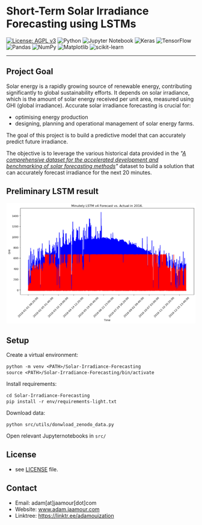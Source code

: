 # Short-Term Solar Irradiance Forecasting using LSTMs
[![License: AGPL v3](https://img.shields.io/badge/License-AGPL_v3-blue.svg?style=for-the-badge)](https://www.gnu.org/licenses/agpl-3.0?style=for-the-badge) ![Python](https://img.shields.io/badge/python-3670A0?style=for-the-badge&logo=python&logoColor=ffdd54) ![Jupyter Notebook](https://img.shields.io/badge/jupyter-%23FA0F00.svg?style=for-the-badge&logo=jupyter&logoColor=white) ![Keras](https://img.shields.io/badge/Keras-%23D00000.svg?style=for-the-badge&logo=Keras&logoColor=white) ![TensorFlow](https://img.shields.io/badge/TensorFlow-%23FF6F00.svg?style=for-the-badge&logo=TensorFlow&logoColor=white) ![Pandas](https://img.shields.io/badge/pandas-%23150458.svg?style=for-the-badge&logo=pandas&logoColor=white) ![NumPy](https://img.shields.io/badge/numpy-%23013243.svg?style=for-the-badge&logo=numpy&logoColor=white) ![Matplotlib](https://img.shields.io/badge/Matplotlib-%23ffffff.svg?style=for-the-badge&logo=Matplotlib&logoColor=black) ![scikit-learn](https://img.shields.io/badge/scikit--learn-%23F7931E.svg?style=for-the-badge&logo=scikit-learn&logoColor=white)

___


## Project Goal

Solar energy is a rapidly growing source of renewable energy, contributing significantly to global sustainability efforts. It depends on solar irradiance, which is the amount of solar energy received per unit area, measured using GHI (global irradiance). Accurate solar irradiance forecasting is crucial for:
* optimising energy production
* designing, planning and operational management of solar energy farms.

The goal of this project is to build a predictive model that can accurately predict future irradiance.

The objective is to leverage the various historical data provided in the *"[A comprehensive dataset for the accelerated development and benchmarking of solar forecasting methods](https://zenodo.org/record/2826939)"* dataset to build a solution that can accurately forecast irradiance for the next 20 minutes.

## Preliminary LSTM result

![image](https://raw.githubusercontent.com/Adamouization/Solar-Irradiance-Forecasting/master/output/model_validation/lstm_v4_forecast_vs_actual.png?token=GHSAT0AAAAAABR3WS7G7QAHEYZITWSNTZUAZHY6OBQ)

## Setup

Create a virtual environment:

```
python -m venv <PATH>/Solar-Irradiance-Forecasting
source <PATH>/Solar-Irradiance-Forecasting/bin/activate
```

Install requirements:

```
cd Solar-Irradiance-Forecasting
pip install -r env/requirements-light.txt
```

Download data:
```
python src/utils/donwload_zenodo_data.py
```

Open relevant Jupyternotebooks in `src/`

## License 
* see [LICENSE](https://github.com/Adamouization/Solar-Irradiance-Forecasting/blob/master/LICENSE) file.

## Contact
* Email: adam[at]jaamour[dot]com
* Website: www.adam.jaamour.com
* Linktree: https://linktr.ee/adamouization
